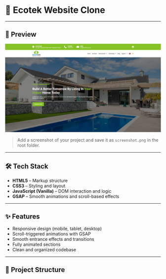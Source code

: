 # 🌿 Ecotek Website Clone

---

## 📸 Preview

![Preview Screenshot](screenshot.png)

> Add a screenshot of your project and save it as `screenshot.png` in the root folder.

---

## 🛠️ Tech Stack

- **HTML5** – Markup structure  
- **CSS3** – Styling and layout  
- **JavaScript (Vanilla)** – DOM interaction and logic  
- **GSAP** – Smooth animations and scroll-based effects  

---

## ✨ Features

- Responsive design (mobile, tablet, desktop)  
- Scroll-triggered animations with GSAP  
- Smooth entrance effects and transitions  
- Fully animated sections  
- Clean and organized codebase  

---

## 📁 Project Structure

